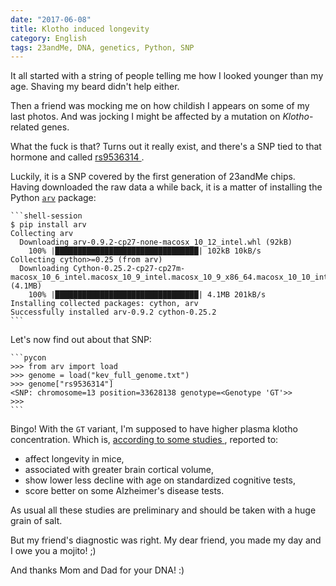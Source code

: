 ```yaml
---
date: "2017-06-08"
title: Klotho induced longevity
category: English
tags: 23andMe, DNA, genetics, Python, SNP
---
```


It all started with a string of people telling me how I looked younger than my
age. Shaving my beard didn't help either.

Then a friend was mocking me on how childish I appears on some of my last
photos. And was jocking I might be affected by a mutation on *Klotho*-related
genes.

What the fuck is that? Turns out it really exist, and there's a SNP tied to
that hormone and called [rs9536314
](https://www.snpedia.com/index.php/Rs9536314).

Luckily, it is a SNP covered by the first generation of 23andMe chips. Having
downloaded the raw data a while back, it is a matter of installing the Python
[`arv`](https://github.com/cslarsen/arv) package:

    ```shell-session
    $ pip install arv
    Collecting arv
      Downloading arv-0.9.2-cp27-none-macosx_10_12_intel.whl (92kB)
        100% |████████████████████████████████| 102kB 10kB/s
    Collecting cython>=0.25 (from arv)
      Downloading Cython-0.25.2-cp27-cp27m-macosx_10_6_intel.macosx_10_9_intel.macosx_10_9_x86_64.macosx_10_10_intel.macosx_10_10_x86_64.whl (4.1MB)
        100% |████████████████████████████████| 4.1MB 201kB/s
    Installing collected packages: cython, arv
    Successfully installed arv-0.9.2 cython-0.25.2
    ```

Let's now find out about that SNP:

    ```pycon
    >>> from arv import load
    >>> genome = load("kev_full_genome.txt")
    >>> genome["rs9536314"]
    <SNP: chromosome=13 position=33628138 genotype=<Genotype 'GT'>>
    >>>
    ```

Bingo! With the `GT` variant, I'm supposed to have higher plasma klotho
concentration. Which is, [according to some studies
](https://www.snpedia.com/index.php/Rs9536314), reported to:

* affect longevity in mice,
* associated with greater brain cortical volume,
* show lower less decline with age on standardized cognitive tests,
* score better on some Alzheimer's disease tests.

As usual all these studies are preliminary and should be taken with a huge
grain of salt.

But my friend's diagnostic was right. My dear friend, you made my day and I owe
you a mojito! ;)

And thanks Mom and Dad for your DNA! :)

